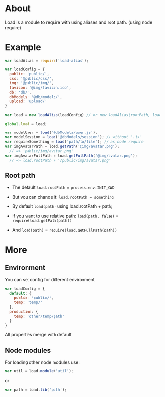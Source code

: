# About
Load is a module to require with using aliases and root path. (using node require)
# Example
```js
var loadAlias = require('load-alias');

var loadConfig = {
  public: 'public/',
  css: '@public/css/',
  img: '@public/img/',
  favicon: '@img/favicon.ico',
  db: 'db/',
  dbModels: '@db/models/',
  upload: 'upload/'
}

var load = new loadAlias(loadConfig) // or new loadAlias(rootPath, loadConfig) 

global.load = load;

var modelUser = load('@dbModels/user.js');
var modelSession = load('@dbModels/session'); // without '.js'
var requireSomething = load('path/to/file'); // as node require
var imgAvatarPath = load.getPath('@img/avatar.png'); 
  // => 'public/img/avatar.png'
var imgAvatarFullPath = load.getFullPath('@img/avatar.png'); 
  // => load.rootPath + '/public/img/avatar.png'

```

## Root path
* The default `load.rootPath` = `process.env.INIT_CWD`

* But you can change it: `load.rootPath = something`

* By default `load(path)` using load.rootPath + path; 

* If you want to use relative path: `load(path, false)` = `require(load.getPath(path))`

* And `load(path)` = `require(load.getFullPath(path))`

# More
## Environment
You can set config for different environment

```js
var loadConfig = {
  default: {
    public: 'public/',
    temp: 'temp/'
  },
  production: {
    temp: 'other/temp/path'
  }
}
```

All properties merge with default

## Node modules
For loading other node modules use:

```js
var util = load.module('util');
```

or

```js
var path = load.lib('path');
```
